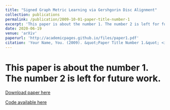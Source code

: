 ```yaml
---
title: "Signed Graph Metric Learning via Gershgorin Disc Alignment"
collection: publications
permalink: /publication/2009-10-01-paper-title-number-1
excerpt: 'This paper is about the number 1. The number 2 is left for future work.'
date: 2020-06-19
venue: 'arXiv'
paperurl: 'http://academicpages.github.io/files/paper1.pdf'
citation: 'Your Name, You. (2009). &quot;Paper Title Number 1.&quot; <i>Journal 1</i>. 1(1).'
---
```

# This paper is about the number 1. The number 2 is left for future work.

[Download paper here](https://arxiv.org/abs/2006.08816)

[Code available here](https://github.com/bobchengyang/SGML)
